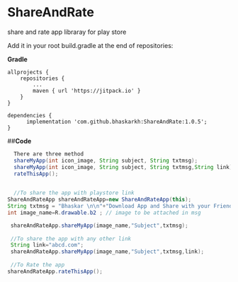 # ShareAndRate
share and rate app libraray for play store

Add it in your root build.gradle at the end of repositories:

**Gradle**

    allprojects {
		repositories {
			...
			maven { url 'https://jitpack.io' }
		}
	}

    dependencies {
          implementation 'com.github.bhaskarkh:ShareAndRate:1.0.5';
    }
  
 
  
  ##**Code**
   
```java
  There are three method
  shareMyApp(int icon_image, String subject, String txtmsg);
  shareMyApp(int icon_image, String subject, String txtmsg,String link);
  rateThisApp();
  

  //To share the app with playstore link
ShareAndRateApp shareAndRateApp=new ShareAndRateApp(this);
String txtmsg = "Bhaskar \n\n"+"Download App and Share with your Friends and enjoy\n";
int image_name=R.drawable.b2 ; // image to be attached in msg

 shareAndRateApp.shareMyApp(image_name,"Subject",txtmsg);
 
 //To share the app with any other link
 String link="abcd.com";
 shareAndRateApp.shareMyApp(image_name,"Subject",txtmsg,link);
 
 //To Rate the app
shareAndRateApp.rateThisApp();
